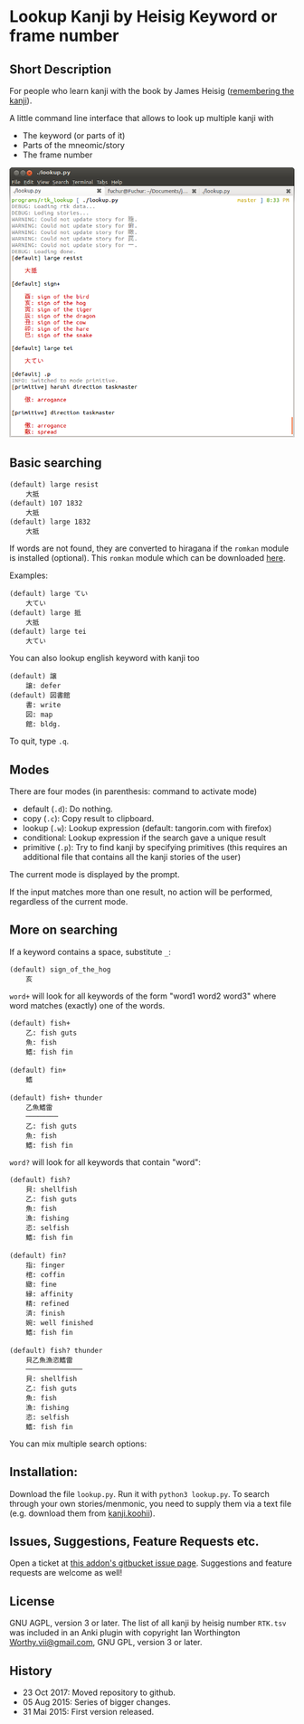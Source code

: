 # Lookup Kanji by Heisig Keyword or frame number

## Short Description

For people who learn kanji with the book by 
James Heisig ([remembering the kanji](https://en.wikipedia.org/wiki/Remembering_the_Kanji_and_Remembering_the_Hanzi)). 

A little command line interface that allows to look up multiple kanji with 

* The keyword (or parts of it)
* Parts of the mneomic/story
* The frame number

![3.png](https://raw.githubusercontent.com/klieret/readme-files/master/rtk-lookup/scrot_3.png)

## Basic searching
    
    (default) large resist
        大抵
    (default) 107 1832
        大抵
    (default) large 1832
        大抵

If words are not found, they are converted to hiragana if the ```romkan``` module is installed (optional). 
This ```romkan``` module which can be downloaded [here](https://pypi.python.org/pypi/romkan). 

Examples:
    
    (default) large てい
        大てい
    (default) large 抵
        大抵
    (default) large tei
        大てい

You can also lookup english keyword with kanji too

    (default) 譲
        譲: defer
    (default) 図書館
        書: write
        図: map
        館: bldg.

To quit, type ```.q```.

## Modes 

There are four modes (in parenthesis: command to activate mode)

* default (```.d```): Do nothing.
* copy (```.c```): Copy result to clipboard.
* lookup (```.w```): Lookup expression (default: tangorin.com with firefox)
* conditional: Lookup expression if the search gave a unique result
* primitive (```.p```): Try to find kanji by specifying primitives (this requires an additional file that contains all the kanji stories of the user)

The current mode is displayed by the prompt.

If the input matches more than one result, no action will be performed, regardless of the current mode.
    
## More on searching

If a keyword contains a space, substitute ```_```:

    (default) sign_of_the_hog
        亥

```word+``` will look for all keywords of the form "word1 word2 word3" where word matches (exactly) one of the words. 

    (default) fish+
        乙: fish guts
        魚: fish
        鰭: fish fin

    (default) fin+
        鰭

    (default) fish+ thunder
        乙魚鰭雷
        ────────
        乙: fish guts
        魚: fish
        鰭: fish fin


```word?``` will look for all keywords that contain "word":

    (default) fish?
        貝: shellfish
        乙: fish guts
        魚: fish
        漁: fishing
        恣: selfish
        鰭: fish fin

    (default) fin?
        指: finger
        棺: coffin
        緻: fine
        縁: affinity
        精: refined
        済: finish
        婉: well finished
        鰭: fish fin
        
    (default) fish? thunder
        貝乙魚漁恣鰭雷
        ──────────────
        貝: shellfish
        乙: fish guts
        魚: fish
        漁: fishing
        恣: selfish
        鰭: fish fin

You can mix multiple search options:

## Installation:

Download the file ```lookup.py```. Run it with ```python3 lookup.py```. To search through your own stories/menmonic, you need to supply them via a text file (e.g. download them from [kanji.koohii](https://kanji.koohii.com/)).

## Issues, Suggestions, Feature Requests etc.

Open a ticket at [this addon's gitbucket issue page](https://github.com/klieret/rtk-lookup/issues). Suggestions and feature requests are welcome as well!

## License

GNU AGPL, version 3 or later. The list of all kanji by heisig number ```RTK.tsv``` was included in an Anki plugin with copyright Ian Worthington <Worthy.vii@gmail.com>, GNU GPL, version 3 or later.

## History

* 23 Oct 2017: Moved repository to github.
* 05 Aug 2015: Series of bigger changes.
* 31 Mai 2015: First version released.
